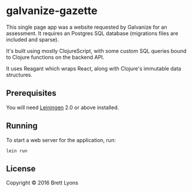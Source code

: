 # galvanize-gazette

This single page app was a website requested by Galvanize for an assessment.  It requires an Postgres SQL database (migrations files are included and sparse).

It's built using mostly ClojureScript, with some custom SQL queries bound to Clojure functions on the backend API.

It uses Reagant which wraps React, along with Clojure's immutable data structures.

## Prerequisites

You will need [Leiningen][1] 2.0 or above installed.

[1]: https://github.com/technomancy/leiningen

## Running

To start a web server for the application, run:

    lein run

## License

Copyright © 2016 Brett Lyons
